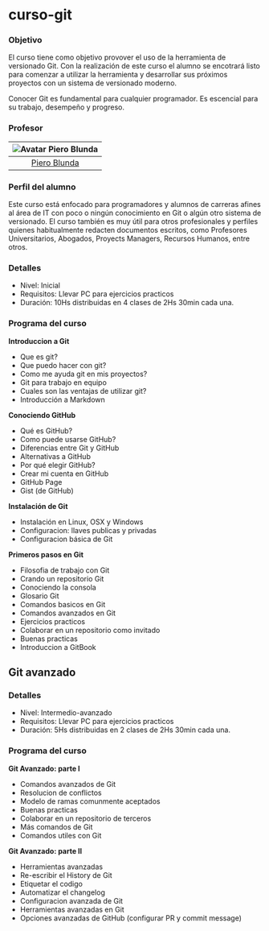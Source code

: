 # curso-git

### Objetivo

El curso tiene como objetivo provover el uso de la herramienta de versionado Git. Con la realización de este curso el alumno se encotrará listo para comenzar a utilizar la herramienta y desarrollar sus próximos proyectos con un sistema de versionado moderno.

Conocer Git es fundamental para cualquier programador. Es escencial para su trabajo, desempeño y progreso.

### Profesor

| ![Avatar Piero Blunda](https://avatars0.githubusercontent.com/u/5834891?v=3&s=230) |
|:--: |
|[Piero Blunda](https://pieroblunda.github.io/)|

### Perfil del alumno

Este curso está enfocado para programadores y alumnos de carreras afines al área de IT con poco o ningún conocimiento en Git o algún otro sistema de versionado. El curso también es muy útil para otros profesionales y perfiles quienes habitualmente redacten documentos escritos, como Profesores Universitarios, Abogados, Proyects Managers, Recursos Humanos, entre otros.

### Detalles

* Nivel: Inicial
* Requisitos: Llevar PC para ejercicios practicos
* Duración: 10Hs distribuidas en 4 clases de 2Hs 30min cada una.

### Programa del curso

**Introduccion a Git**
* Que es git?
* Que puedo hacer con git?
* Como me ayuda git en mis proyectos?
* Git para trabajo en equipo
* Cuales son las ventajas de utilizar git?
* Introducción a Markdown

**Conociendo GitHub**
* Qué es GitHub?
* Como puede usarse GitHub?
* Diferencias entre Git y GitHub
* Alternativas a GitHub
* Por qué elegir GitHub?
* Crear mi cuenta en GitHub
* GitHub Page
* Gist (de GitHub)

**Instalación de Git**
* Instalación en Linux, OSX y Windows
* Configuracion: llaves publicas y privadas
* Configuracion básica de Git

**Primeros pasos en Git**
* Filosofia de trabajo con Git
* Crando un repositorio Git
* Conociendo la consola
* Glosario Git
* Comandos basicos en Git
* Comandos avanzados en Git
* Ejercicios practicos
* Colaborar en un repositorio como invitado
* Buenas practicas
* Introduccion a GitBook

## Git avanzado

### Detalles

* Nivel: Intermedio-avanzado
* Requisitos: Llevar PC para ejercicios practicos
* Duración: 5Hs distribuidas en 2 clases de 2Hs 30min cada una.

### Programa del curso

**Git Avanzado: parte I**
* Comandos avanzados de Git
* Resolucion de conflictos
* Modelo de ramas comunmente aceptados
* Buenas practicas
* Colaborar en un repositorio de terceros
* Más comandos de Git
* Comandos utiles con Git

**Git Avanzado: parte II**
* Herramientas avanzadas
* Re-escribir el History de Git
* Etiquetar el codigo
* Automatizar el changelog
* Configuracion avanzada de Git
* Herramientas avanzadas en Git
* Opciones avanzadas de GitHub (configurar PR y commit message)
